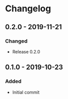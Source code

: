 # Changelog

## 0.2.0 - 2019-11-21
### Changed
- Release 0.2.0

## 0.1.0 - 2019-10-23
### Added
- Initial commit